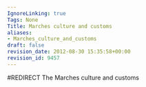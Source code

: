 ```yaml
---
IgnoreLinking: true
Tags: None
Title: Marches culture and customs
aliases:
- Marches_culture_and_customs
draft: false
revision_date: 2012-08-30 15:35:58+00:00
revision_id: 9457
---
```


#REDIRECT The Marches culture and customs